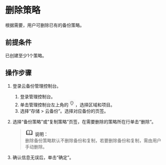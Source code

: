 # 删除策略<a name="cbr_03_0028"></a>

根据需要，用户可删除已有的备份策略。

## 前提条件<a name="section15453010184119"></a>

已创建至少1个策略。

## 操作步骤<a name="section171751115105019"></a>

1.  登录云备份管理控制台。
    1.  登录管理控制台。
    2.  单击管理控制台左上角的![](figures/icon-region.png)，选择区域和项目。
    3.  选择“存储 \> 云备份”。选择对应备份的页签。

2.  选择“备份策略”或“复制策略”页签，在需要删除的策略所在行单击“删除“。

    >![](public_sys-resources/icon-note.gif) **说明：**   
    >删除备份策略默认不删除备份和复制，若要删除备份和复制，需由用户手动删除。  

3.  确认信息无误后，单击“确定”。


